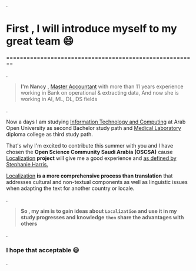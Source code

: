 .

# **First , I will introduce myself to my great team 😄**


========================================================


.

>  **I'm  Nancy**  , [Master Accountant](https://github.com/nancyalaswad90/nancyalaswad90/blob/master/%D8%A7%D9%84%D8%AC%D8%A7%D9%85%D8%B9%D8%A7%D8%AA.pdf) with more than 11 years experience working in Bank on operational & extracting data, And now she is working in AI, ML, DL, DS fields 


.

Now a days I am studying  [Information Technology and Computing](https://github.com/nancyalaswad90/nancyalaswad90/blob/master/second%20.md)  at Arab Open University as second Bachelor  study path and  [Medical Laboratory](https://github.com/nancyalaswad90/Medical-Laboratory/blob/main/README.md)   diploma college as third  study path.



That's why I'm excited to contribute this summer with you and I have chosen the **Open Science Community Saudi Arabia (OSCSA)** cause  [Localization](https://www.vengaglobal.com/blog/translation-localization-difference/) **project** will give me a good experience  and [as defined by Stephanie Harris.](https://www.vengaglobal.com/blog/translation-localization-difference/)



 [Localization](https://www.vengaglobal.com/blog/translation-localization-difference/)  **is a more comprehensive process than translation** that addresses cultural and non-textual components as well as linguistic issues when adapting the text for another country or locale.


.

> **So , my aim is to gain ideas about `Localization` and use it in my study progresses and knowledge `then` share the advantages with others** 


.


### I hope that acceptable 😄


.
